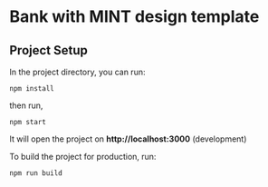# Bank with MINT design template

## Project Setup

In the project directory, you can run:
```
npm install
```

then run,
```
npm start
```

It will open the project on **http://localhost:3000** (development)


To build the project for production, run:
```
npm run build
```
